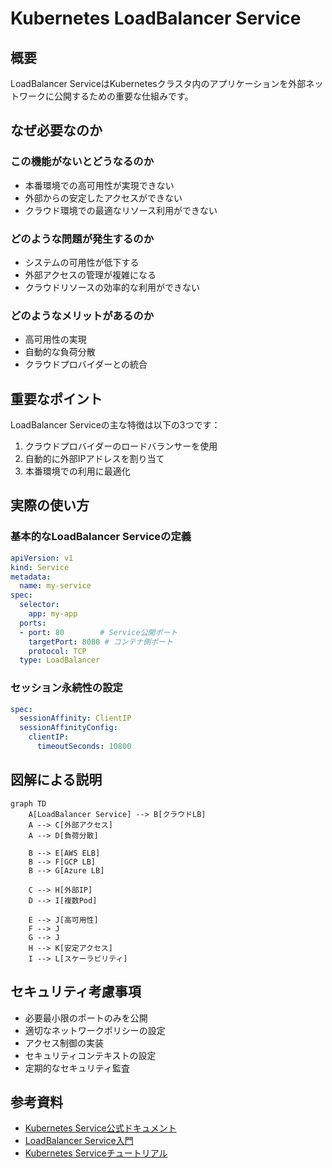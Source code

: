 # Kubernetes LoadBalancer Service

## 概要
LoadBalancer ServiceはKubernetesクラスタ内のアプリケーションを外部ネットワークに公開するための重要な仕組みです。

## なぜ必要なのか

### この機能がないとどうなるのか
- 本番環境での高可用性が実現できない
- 外部からの安定したアクセスができない
- クラウド環境での最適なリソース利用ができない

### どのような問題が発生するのか
- システムの可用性が低下する
- 外部アクセスの管理が複雑になる
- クラウドリソースの効率的な利用ができない

### どのようなメリットがあるのか
- 高可用性の実現
- 自動的な負荷分散
- クラウドプロバイダーとの統合

## 重要なポイント

LoadBalancer Serviceの主な特徴は以下の3つです：

1. クラウドプロバイダーのロードバランサーを使用
2. 自動的に外部IPアドレスを割り当て
3. 本番環境での利用に最適化

## 実際の使い方

### 基本的なLoadBalancer Serviceの定義
```yaml
apiVersion: v1
kind: Service
metadata:
  name: my-service
spec:
  selector:
    app: my-app
  ports:
  - port: 80        # Service公開ポート
    targetPort: 8080 # コンテナ側ポート
    protocol: TCP
  type: LoadBalancer
```

### セッション永続性の設定
```yaml
spec:
  sessionAffinity: ClientIP
  sessionAffinityConfig:
    clientIP:
      timeoutSeconds: 10800
```

## 図解による説明

```mermaid
graph TD
    A[LoadBalancer Service] --> B[クラウドLB]
    A --> C[外部アクセス]
    A --> D[負荷分散]
    
    B --> E[AWS ELB]
    B --> F[GCP LB]
    B --> G[Azure LB]
    
    C --> H[外部IP]
    D --> I[複数Pod]
    
    E --> J[高可用性]
    F --> J
    G --> J
    H --> K[安定アクセス]
    I --> L[スケーラビリティ]
```

## セキュリティ考慮事項

- 必要最小限のポートのみを公開
- 適切なネットワークポリシーの設定
- アクセス制御の実装
- セキュリティコンテキストの設定
- 定期的なセキュリティ監査

## 参考資料

- [Kubernetes Service公式ドキュメント](https://kubernetes.io/docs/concepts/services-networking/service/)
- [LoadBalancer Service入門](https://thenewstack.io/kubernetes-services-for-beginners/)
- [Kubernetes Serviceチュートリアル](https://www.youtube.com/watch?v=1oPHYtQnwz4)
